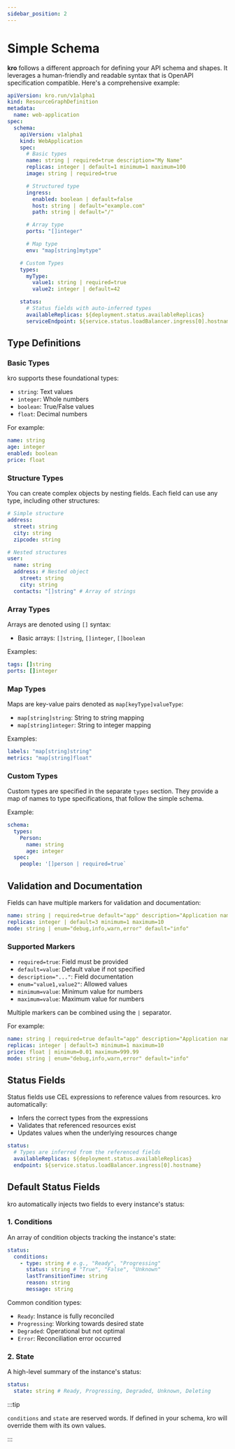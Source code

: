 ```yaml
---
sidebar_position: 2
---
```


# Simple Schema

**kro** follows a different approach for defining your API schema and shapes. It
leverages a human-friendly and readable syntax that is OpenAPI specification
compatible. Here's a comprehensive example:

```yaml
apiVersion: kro.run/v1alpha1
kind: ResourceGraphDefinition
metadata:
  name: web-application
spec:
  schema:
    apiVersion: v1alpha1
    kind: WebApplication
    spec:
      # Basic types
      name: string | required=true description="My Name"
      replicas: integer | default=1 minimum=1 maximum=100
      image: string | required=true

      # Structured type
      ingress:
        enabled: boolean | default=false
        host: string | default="example.com"
        path: string | default="/"

      # Array type
      ports: "[]integer"

      # Map type
      env: "map[string]mytype"

    # Custom Types
    types:
      myType:
        value1: string | required=true
        value2: integer | default=42

    status:
      # Status fields with auto-inferred types
      availableReplicas: ${deployment.status.availableReplicas}
      serviceEndpoint: ${service.status.loadBalancer.ingress[0].hostname}
```

## Type Definitions

### Basic Types

kro supports these foundational types:

- `string`: Text values
- `integer`: Whole numbers
- `boolean`: True/False values
- `float`: Decimal numbers

For example:

```yaml
name: string
age: integer
enabled: boolean
price: float
```

### Structure Types

You can create complex objects by nesting fields. Each field can use any type,
including other structures:

```yaml
# Simple structure
address:
  street: string
  city: string
  zipcode: string

# Nested structures
user:
  name: string
  address: # Nested object
    street: string
    city: string
  contacts: "[]string" # Array of strings
```

### Array Types

Arrays are denoted using `[]` syntax:

- Basic arrays: `[]string`, `[]integer`, `[]boolean`

Examples:

```yaml
tags: []string
ports: []integer
```

### Map Types

Maps are key-value pairs denoted as `map[keyType]valueType`:

- `map[string]string`: String to string mapping
- `map[string]integer`: String to integer mapping

Examples:

```yaml
labels: "map[string]string"
metrics: "map[string]float"
```

### Custom Types

Custom types are specified in the separate `types` section.
They provide a map of names to type specifications, that follow the simple schema.

Example:

```yaml
schema:
  types:
    Person:
      name: string
      age: integer
  spec:
    people: '[]person | required=true`
```

## Validation and Documentation

Fields can have multiple markers for validation and documentation:

```yaml
name: string | required=true default="app" description="Application name"
replicas: integer | default=3 minimum=1 maximum=10
mode: string | enum="debug,info,warn,error" default="info"
```

### Supported Markers

- `required=true`: Field must be provided
- `default=value`: Default value if not specified
- `description="..."`: Field documentation
- `enum="value1,value2"`: Allowed values
- `minimum=value`: Minimum value for numbers
- `maximum=value`: Maximum value for numbers

Multiple markers can be combined using the `|` separator.

For example:

```yaml
name: string | required=true default="app" description="Application name"
replicas: integer | default=3 minimum=1 maximum=10
price: float | minimum=0.01 maximum=999.99
mode: string | enum="debug,info,warn,error" default="info"
```

## Status Fields

Status fields use CEL expressions to reference values from resources. kro
automatically:

- Infers the correct types from the expressions
- Validates that referenced resources exist
- Updates values when the underlying resources change

```yaml
status:
  # Types are inferred from the referenced fields
  availableReplicas: ${deployment.status.availableReplicas}
  endpoint: ${service.status.loadBalancer.ingress[0].hostname}
```

## Default Status Fields

kro automatically injects two fields to every instance's status:

### 1. Conditions

An array of condition objects tracking the instance's state:

```yaml
status:
  conditions:
    - type: string # e.g., "Ready", "Progressing"
      status: string # "True", "False", "Unknown"
      lastTransitionTime: string
      reason: string
      message: string
```

Common condition types:

- `Ready`: Instance is fully reconciled
- `Progressing`: Working towards desired state
- `Degraded`: Operational but not optimal
- `Error`: Reconciliation error occurred

### 2. State

A high-level summary of the instance's status:

```yaml
status:
  state: string # Ready, Progressing, Degraded, Unknown, Deleting
```

:::tip

`conditions` and `state` are reserved words. If defined in your schema, kro will
override them with its own values.

:::
